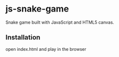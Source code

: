# js-snake-game
Snake game built with JavaScript and HTML5 canvas.

## Installation
open index.html and play in the browser
